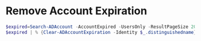 # Remove Account Expiration

```powershell
$expired=Search-ADAccount -AccountExpired -UsersOnly -ResultPageSize 2000 -resultSetSize $null | ? {$_.DistinguishedName -like "*student*"}</p>
$expired | % {Clear-ADAccountExpiration -Identity $_.distinguishedname}
```
